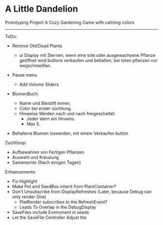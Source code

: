 # A Little Dandelion
Prototyping Project
A Cozy Gardening Game with calming colors

---
ToDo:
- Remove Old/Dead Plants
  - ui Display mit Sternen, wenn eine tote oder ausgewachsene Pflanze geöffnet wird
    buttons verkaufen und behalten, bei toten pflanzen nur wegschmeißen.
- Pause menu
  - Add Volume Sliders

- BlumenBuch:
  - Name und Bleistift immer,
  - Color bei erster züchtung.
  - Hinweise Werden nach und nach freigeschaltet:
    - Jeder stern ein Hinweis.
    - Max 5.

- Behaltene Blumen loswerden, mit einem Verkaufen button


Zuchtloop:
- Aufbewahren von Fertigen Pflanzen
- Auswahl und Kreuzung
- Samenernte (Nach einigen Tagen)

Enhancements:
- Fix Highlight
- Make Pot and SeedBox inherit from PlantContainer?
- Don't Unsubscribe from DisplayRefreshes (Later, because Debug can only render One)
  - PlatRender subscribes to the RefreshEvent?
  - Leads To Overlap in the DebugDisplay
- SaveFiles include Evniroment in seeds
- Let the SaveFile Controller Adjust the